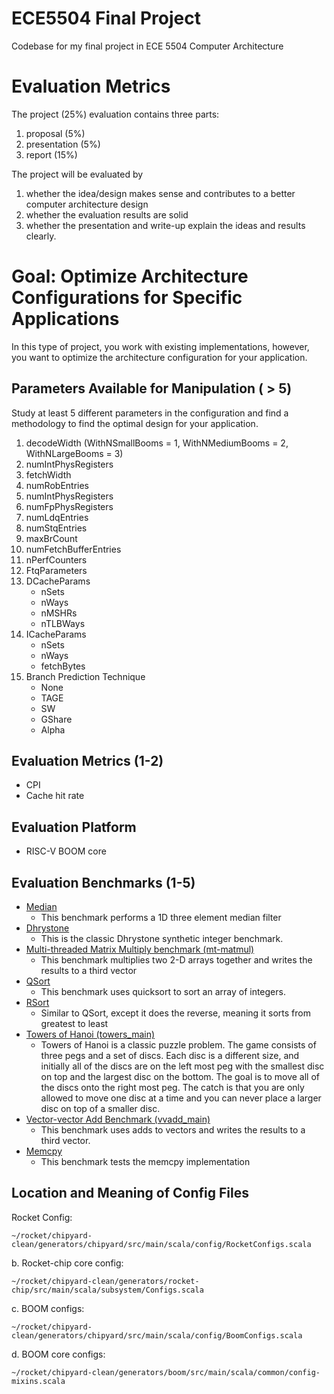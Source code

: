 # ECE5504 Final Project
Codebase for my final project in ECE 5504 Computer Architecture
# Evaluation Metrics 
The project (25%) evaluation contains three parts:
1. proposal (5%)
2. presentation (5%)
3. report (15%)

The project will be evaluated by 
1. whether the idea/design makes sense and contributes to a better
computer architecture design
2. whether the evaluation results are solid
3. whether the presentation and write-up explain the ideas and results clearly.

# Goal: Optimize Architecture Configurations for Specific Applications 
In this type of project, you work with existing implementations, however, you want to optimize the architecture configuration for your application.
## Parameters Available for Manipulation ( > 5)
Study at least 5 different parameters in the configuration and find a methodology to find the optimal design for your application.
1. decodeWidth (WithNSmallBooms = 1, WithNMediumBooms = 2, WithNLargeBooms = 3)
2. numIntPhysRegisters
3. fetchWidth
4. numRobEntries
5. numIntPhysRegisters
6. numFpPhysRegisters
7. numLdqEntries
8. numStqEntries
9. maxBrCount
10. numFetchBufferEntries
11. nPerfCounters
12. FtqParameters
13. DCacheParams
    - nSets
    - nWays
    - nMSHRs
    - nTLBWays
15. ICacheParams
    - nSets
    - nWays
    - fetchBytes
16. Branch Prediction Technique
    - None
    - TAGE
    - SW
    - GShare
    - Alpha
## Evaluation Metrics (1-2)
* CPI
* Cache hit rate 
## Evaluation Platform
- RISC-V BOOM core
## Evaluation Benchmarks (1-5)
* [Median](https://github.com/riscv-software-src/riscv-tests/blob/master/benchmarks/median/median_main.c)
  * This benchmark performs a 1D three element median filter
* [Dhrystone](https://github.com/riscv-software-src/riscv-tests/blob/master/benchmarks/dhrystone/dhrystone_main.c)
  * This is the classic Dhrystone synthetic integer benchmark.
* [Multi-threaded Matrix Multiply benchmark (mt-matmul)](https://github.com/riscv-software-src/riscv-tests/blob/master/benchmarks/mt-matmul/mt-matmul.c) 
  * This benchmark multiplies two 2-D arrays together and writes the results to a third vector
* [QSort](https://github.com/riscv-software-src/riscv-tests/blob/master/benchmarks/qsort/qsort_main.c)
  * This benchmark uses quicksort to sort an array of integers.
* [RSort](https://github.com/riscv-software-src/riscv-tests/blob/master/benchmarks/rsort/rsort.c)
  * Similar to QSort, except it does the reverse, meaning it sorts from greatest to least 
* [Towers of Hanoi (towers_main)](https://github.com/riscv-software-src/riscv-tests/blob/master/benchmarks/towers/towers_main.c)
  * Towers of Hanoi is a classic puzzle problem. The game consists of three pegs and a set of discs. Each disc is a different size, and initially all of the discs are on the left most peg with the smallest disc on top and the largest disc on the bottom. The goal is to move all of the discs onto the right most peg. The catch is that you are only allowed to move one disc at a time and you can never place a larger disc on top of a smaller disc.
* [Vector-vector Add Benchmark (vvadd_main)](https://github.com/riscv-software-src/riscv-tests/blob/master/benchmarks/vvadd/vvadd_main.c)
  * This benchmark uses adds to vectors and writes the results to a third vector.
* [Memcpy](https://github.com/riscv-software-src/riscv-tests/blob/master/benchmarks/memcpy/memcpy_main.c)
  * This benchmark tests the memcpy implementation
## Location and Meaning of Config Files 
Rocket Config:
```
~/rocket/chipyard-clean/generators/chipyard/src/main/scala/config/RocketConfigs.scala
```
b. Rocket-chip core config:
```
~/rocket/chipyard-clean/generators/rocket-chip/src/main/scala/subsystem/Configs.scala
```
c. BOOM configs:
```
~/rocket/chipyard-clean/generators/chipyard/src/main/scala/config/BoomConfigs.scala
```
d. BOOM core configs:
```
~/rocket/chipyard-clean/generators/boom/src/main/scala/common/config-mixins.scala
```
